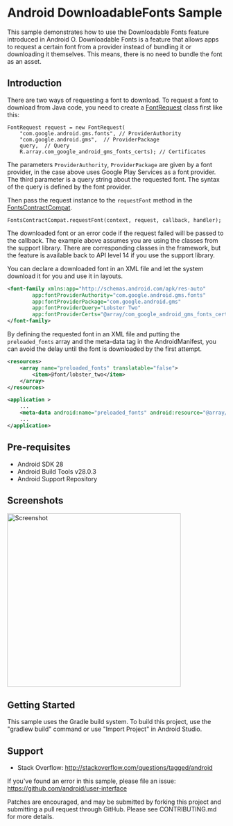 
Android DownloadableFonts Sample
===================================

This sample demonstrates how to use the Downloadable Fonts feature introduced in Android O.
Downloadable Fonts is a feature that allows apps to request a certain font from a provider
instead of bundling it or downloading it themselves. This means, there is no need to bundle the
font as an asset.

Introduction
------------

There are two ways of requesting a font to download.
To request a font to download from Java code, you need to create a [FontRequest][1] class first like
this:
```
FontRequest request = new FontRequest(
    "com.google.android.gms.fonts", // ProviderAuthority
    "com.google.android.gms",  // ProviderPackage
    query,  // Query
    R.array.com_google_android_gms_fonts_certs); // Certificates
```
The parameters `ProviderAuthority`, `ProviderPackage` are given by a font provider, in the case
above uses Google Play Services as a font provider.
The third parameter is a query string about the requested font. The syntax of the query is defined
by the font provider.

Then pass the request instance to the `requestFont` method in the [FontsContractCompat][2].
```
FontsContractCompat.requestFont(context, request, callback, handler);
```
The downloaded font or an error code if the request failed will be passed to the callback.
The example above assumes you are using the classes from the support library. There are
corresponding classes in the framework, but the feature is available back to API level 14 if you
use the support library.

You can declare a downloaded font in an XML file and let the system download it for you and use it
in layouts.
```xml
<font-family xmlns:app="http://schemas.android.com/apk/res-auto"
        app:fontProviderAuthority="com.google.android.gms.fonts"
        app:fontProviderPackage="com.google.android.gms"
        app:fontProviderQuery="Lobster Two"
        app:fontProviderCerts="@array/com_google_android_gms_fonts_certs">
</font-family>
```
By defining the requested font in an XML file and putting the `preloaded_fonts` array and the
meta-data tag in the AndroidManifest, you can avoid the delay until the font is downloaded by the
first attempt.
```xml
<resources>
    <array name="preloaded_fonts" translatable="false">
        <item>@font/lobster_two</item>
    </array>
</resources>
```

```xml
<application >
    ...
    <meta-data android:name="preloaded_fonts" android:resource="@array/preloaded_fonts" />
    ...
</application>
```

[1]: https://developer.android.com/reference/android/support/v4/provider/FontRequest.html
[2]: https://developer.android.com/reference/android/support/v4/provider/FontsContractCompat.html

Pre-requisites
--------------

- Android SDK 28
- Android Build Tools v28.0.3
- Android Support Repository

Screenshots
-------------

<img src="screenshots/screenshot-1.png" height="400" alt="Screenshot"/> 

Getting Started
---------------

This sample uses the Gradle build system. To build this project, use the
"gradlew build" command or use "Import Project" in Android Studio.

Support
-------

- Stack Overflow: http://stackoverflow.com/questions/tagged/android

If you've found an error in this sample, please file an issue:
https://github.com/android/user-interface

Patches are encouraged, and may be submitted by forking this project and
submitting a pull request through GitHub. Please see CONTRIBUTING.md for more details.
